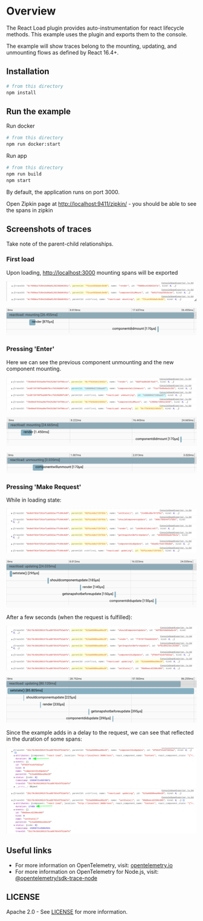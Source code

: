 # Overview

The React Load plugin provides auto-instrumentation for react lifecycle methods.
This example uses the plugin and exports them to the console.

The example will show traces belong to the mounting, updating, and unmounting flows as defined by React 16.4+.

## Installation

```sh
# from this directory
npm install
```

## Run the example

Run docker

```sh
# from this directory
npm run docker:start
```

Run app

```sh
# from this directory
npm run build
npm start
```

By default, the application runs on port 3000.

Open Zipkin page at <http://localhost:9411/zipkin/> - you should be able to see the spans in zipkin

## Screenshots of traces

Take note of the parent-child relationships.

### First load

Upon loading, <http://localhost:3000> mounting spans will be exported

<p align="center"><img alt="span data showing parentId" src="./images/mounting.png?raw=true"/></p>
<p align="center"><img alt="Zipkin UI showing trace" src="./images/zipkin-mounting.png?raw=true"/></p>

### Pressing 'Enter'

Here we can see the previous component unmounting and the new component mounting.

<p align="center"><img alt="span data showing parentId" src="./images/redirect.png?raw=true"/></p>
<p align="center"><img alt="Zipkin UI showing trace" src="./images/zipkin-redirect.png?raw=true"/></p>
<p align="center"><img alt="Zipkin UI showing trace" src="./images/zipkin-redirect2.png?raw=true"/></p>

### Pressing 'Make Request'

While in loading state:

<p align="center"><img alt="span data showing parentId" src="./images/updating.png?raw=true"/></p>
<p align="center"><img alt="Zipkin UI showing trace" src="./images/zipkin-updating.png?raw=true"/></p>

After a few seconds (when the request is fulfilled):

<p align="center"><img alt="span data showing parentId" src="./images/updating2.png?raw=true"/></p>
<p align="center"><img alt="Zipkin UI showing trace" src="./images/zipkin-updating2.png?raw=true"/></p>

Since the example adds in a delay to the request, we can see that reflected in the duration of some spans:

<p align="center"><img alt="span data showing duration value" src="./images/duration.png?raw=true"/></p>

## Useful links

- For more information on OpenTelemetry, visit: [opentelemetry.io][otel]
- For more information on OpenTelemetry for Node.js, visit: [@opentelemetry/sdk-trace-node][otel-node]

## LICENSE

Apache 2.0 - See [LICENSE][license-url] for more information.

[license-url]: https://github.com/open-telemetry/opentelemetry-js-contrib/blob/main/LICENSE
[otel]: https://opentelemetry.io/
[otel-node]: https://github.com/open-telemetry/opentelemetry-js/tree/main/packages/opentelemetry-sdk-trace-node
